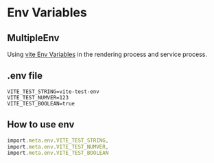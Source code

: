 # Env Variables

## MultipleEnv

Using [vite Env Variables](https://vitejs.dev/guide/env-and-mode.html#env-variables) in the rendering process and service process.

## .env file

```properties
VITE_TEST_STRING=vite-test-env
VITE_TEST_NUMVER=123
VITE_TEST_BOOLEAN=true
```

## How to use env

```ts
import.meta.env.VITE_TEST_STRING,
import.meta.env.VITE_TEST_NUMVER,
import.meta.env.VITE_TEST_BOOLEAN
```
